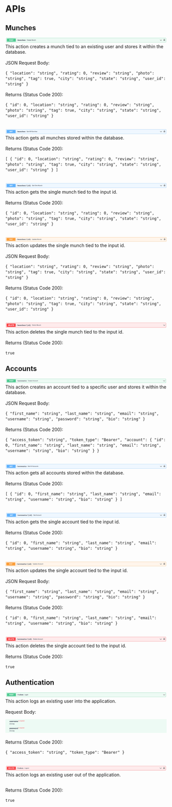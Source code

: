 # APIs

## Munches

![Create Munch](api/create-munch.png)
This action creates a munch tied to an existing user and stores it within the database.
<br>
<br>
JSON Request Body:

`{
  "location": "string",
  "rating": 0,
  "review": "string",
  "photo": "string",
  "tag": true,
  "city": "string",
  "state": "string",
  "user_id": "string"
}`
<br>
<br>
Returns (Status Code 200):

`{
  "id": 0,
  "location": "string",
  "rating": 0,
  "review": "string",
  "photo": "string",
  "tag": true,
  "city": "string",
  "state": "string",
  "user_id": "string"
}`
<br>
<br>
<br>
![Get All Munches](api/get-all-munches.png)
This action gets all munches stored within the database.
<br>
<br>
Returns (Status Code 200):

`[
  {
    "id": 0,
    "location": "string",
    "rating": 0,
    "review": "string",
    "photo": "string",
    "tag": true,
    "city": "string",
    "state": "string",
    "user_id": "string"
  }
]`
<br>
<br>
<br>
![Get One Munch](api/get-one-munch.png)
This action gets the single munch tied to the input id.
<br>
<br>
Returns (Status Code 200):

`{
  "id": 0,
  "location": "string",
  "rating": 0,
  "review": "string",
  "photo": "string",
  "tag": true,
  "city": "string",
  "state": "string",
  "user_id": "string"
}`
<br>
<br>
<br>
![Update Munch](api/update-munch.png)
This action updates the single munch tied to the input id.
<br>
<br>
JSON Request Body:

`{
  "location": "string",
  "rating": 0,
  "review": "string",
  "photo": "string",
  "tag": true,
  "city": "string",
  "state": "string",
  "user_id": "string"
}`
<br>
<br>
Returns (Status Code 200):

`{
  "id": 0,
  "location": "string",
  "rating": 0,
  "review": "string",
  "photo": "string",
  "tag": true,
  "city": "string",
  "state": "string",
  "user_id": "string"
}`
<br>
<br>
<br>
![Delete Munch](api/delete-munch.png)
This action deletes the single munch tied to the input id.
<br>
<br>
Returns (Status Code 200):

`true`

## Accounts

![Create Account](api/create-account.png)
This action creates an account tied to a specific user and stores it within the database.
<br>
<br>
JSON Request Body:

`{
  "first_name": "string",
  "last_name": "string",
  "email": "string",
  "username": "string",
  "password": "string",
  "bio": "string"
}`
<br>
<br>
Returns (Status Code 200):

`{
  "access_token": "string",
  "token_type": "Bearer",
  "account": {
    "id": 0,
    "first_name": "string",
    "last_name": "string",
    "email": "string",
    "username": "string",
    "bio": "string"
  }
}`
<br>
<br>
<br>
![Get All Accounts](api/get-all-accounts.png)
This action gets all accounts stored within the database.
<br>
<br>
Returns (Status Code 200):

`[
  {
    "id": 0,
    "first_name": "string",
    "last_name": "string",
    "email": "string",
    "username": "string",
    "bio": "string"
  }
]`
<br>
<br>
<br>
![Get One Account](api/get-one-account.png)
This action gets the single account tied to the input id.
<br>
<br>
Returns (Status Code 200):

`{
  "id": 0,
  "first_name": "string",
  "last_name": "string",
  "email": "string",
  "username": "string",
  "bio": "string"
}`
<br>
<br>
<br>
![Update Account](api/update-account.png)
This action updates the single account tied to the input id.
<br>
<br>
JSON Request Body:

`{
  "first_name": "string",
  "last_name": "string",
  "email": "string",
  "username": "string",
  "password": "string",
  "bio": "string"
}`
<br>
<br>
Returns (Status Code 200):

`{
  "id": 0,
  "first_name": "string",
  "last_name": "string",
  "email": "string",
  "username": "string",
  "bio": "string"
}`
<br>
<br>
<br>
![Delete Account](api/delete-account.png)
This action deletes the single account tied to the input id.
<br>
<br>
Returns (Status Code 200):

`true`

## Authentication

![Login](api/login.png)
This action logs an existing user into the application.
<br>
<br>
Request Body:

![Login Request Body](api/login-request.png)
<br>
<br>
Returns (Status Code 200):

`{
  "access_token": "string",
  "token_type": "Bearer"
}`
<br>
<br>
<br>
![Logout](api/logout.png)
This action logs an existing user out of the application.
<br>
<br>

Returns (Status Code 200):

`true`
